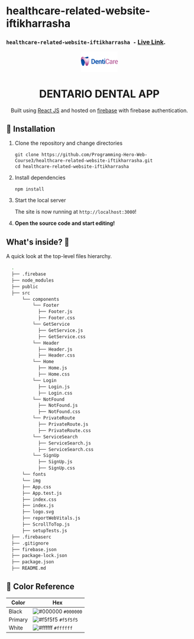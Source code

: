 # healthcare-related-website-iftikharrasha

### `healthcare-related-website-iftikharrasha -` [Live Link](https://healthcare-related-websi-6910c.web.app/).

<p align="center">
  <a href="https://healthcare-related-websi-6910c.web.app/">
    <img alt="Logo" src="./src/img/logo.png" width="100" />
  </a>
</p>
<h1 align="center">
  DENTARIO DENTAL APP
</h1>
<p align="center">
  Built using <a href="https://reactjs.org/" target="_blank">React JS</a> and hosted on <a href="https://firebase.google.com/" target="_blank">firebase</a> with firebase authentication.
</p>

## 🚀 Installation

1.  Clone the repository and change directories

    ```shell
    git clone https://github.com/Programming-Hero-Web-Course3/healthcare-related-website-iftikharrasha.git
    cd healthcare-related-website-iftikharrasha
    ```

2. Install dependencies

    ```shell
    npm install
    ```

3. Start the local server

    The site is now running at `http://localhost:3000`!
    

4.  **Open the source code and start editing!**


## What's inside? 🧐

A quick look at the top-level files hierarchy.

```sh
  .
  ├── .firebase 
  ├── node_modules
  ├── public 
  ├── src
      └── components
          └── Footer
            ├── Footer.js
            ├── Footer.css
          └── GetService
            ├── GetService.js
            ├── GetService.css
          └── Header
            ├── Header.js
            ├── Header.css
          └── Home
            ├── Home.js
            ├── Home.css
          └── Login
            ├── Login.js
            ├── Login.css
          └── NotFound
            ├── NotFound.js
            ├── NotFound.css
          └── PrivateRoute
            ├── PrivateRoute.js
            ├── PrivateRoute.css
          └── ServiceSearch
            ├── ServiceSearch.js
            ├── ServiceSearch.css
          └── SignUp
            ├── SignUp.js
            ├── SignUp.css
      └── fonts
      └── img
      ├── App.css
      ├── App.test.js
      ├── index.css
      ├── index.js
      ├── logo.svg
      ├── reportWebVitals.js
      ├── ScrollToTop.js
      ├── setupTests.js
  ├── .firebaserc
  ├── .gitignore
  ├── firebase.json
  ├── package-lock.json
  ├── package.json
  ├── README.md
 ```
 
 ## 🎨 Color Reference
| Color          | Hex                                                                |
| -------------- | ------------------------------------------------------------------ |
| Black          | ![#000000](https://via.placeholder.com/10/0000?text=+) `#000000` |
| Primary        | ![#f5f5f5](https://via.placeholder.com/10/f5f5f5?text=+) `#f5f5f5` |
| White          | ![#ffffff](https://via.placeholder.com/10/ffffff?text=+) `#ffffff` |


